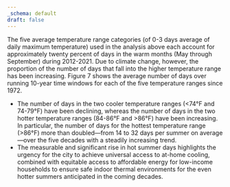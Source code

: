 ```yaml
---
_schema: default
draft: false
---
```

The five average temperature range categories (of 0-3 days average of daily maximum temperature) used in the analysis above each account for approximately twenty percent of days in the warm months (May through September) during 2012-2021. Due to climate change, however, the proportion of the number of days that fall into the higher temperature range has been increasing. Figure 7 shows the average number of days over running 10-year time windows for each of the five temperature ranges since 1972.

* The number of days in the two cooler temperature ranges (&lt;74°F and 74-79°F) have been declining, whereas the number of days in the two hotter temperature ranges (84-86°F and &gt;86°F) have been increasing. In particular, the number of days for the hottest temperature range (&gt;86°F) more than doubled—from 14 to 32 days per summer on average—over the five decades with a steadily increasing trend.
* The measurable and significant rise in hot summer days highlights the urgency for the city to achieve universal access to at-home cooling, combined with equitable access to affordable energy for low-income households to ensure safe indoor thermal environments for the even hotter summers anticipated in the coming decades.